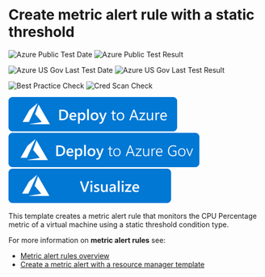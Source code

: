 # Create metric alert rule with a static threshold

![Azure Public Test Date](https://azurequickstartsservice.blob.core.windows.net/badges/101-monitoring-static-metric-alert/PublicLastTestDate.svg)
![Azure Public Test Result](https://azurequickstartsservice.blob.core.windows.net/badges/101-monitoring-static-metric-alert/PublicDeployment.svg)

![Azure US Gov Last Test Date](https://azurequickstartsservice.blob.core.windows.net/badges/101-monitoring-static-metric-alert/FairfaxLastTestDate.svg)
![Azure US Gov Last Test Result](https://azurequickstartsservice.blob.core.windows.net/badges/101-monitoring-static-metric-alert/FairfaxDeployment.svg)
    
![Best Practice Check](https://azurequickstartsservice.blob.core.windows.net/badges/101-monitoring-static-metric-alert/BestPracticeResult.svg)
![Cred Scan Check](https://azurequickstartsservice.blob.core.windows.net/badges/101-monitoring-static-metric-alert/CredScanResult.svg)

[![Deploy To Azure](https://raw.githubusercontent.com/Azure/azure-quickstart-templates/master/1-CONTRIBUTION-GUIDE/images/deploytoazure.svg?sanitize=true)](https://portal.azure.com/#create/Microsoft.Template/uri/https%3A%2F%2Fraw.githubusercontent.com%2FAzure%2Fazure-quickstart-templates%2Fmaster%2F101-monitoring-static-metric-alert%2Fazuredeploy.json)
[![Deploy To Azure US Gov](https://raw.githubusercontent.com/Azure/azure-quickstart-templates/master/1-CONTRIBUTION-GUIDE/images/deploytoazuregov.svg?sanitize=true)](https://portal.azure.us/#create/Microsoft.Template/uri/https%3A%2F%2Fraw.githubusercontent.com%2FAzure%2Fazure-quickstart-templates%2Fmaster%2F101-monitoring-static-metric-alert%2Fazuredeploy.json)
[![Visualize](https://raw.githubusercontent.com/Azure/azure-quickstart-templates/master/1-CONTRIBUTION-GUIDE/images/visualizebutton.svg?sanitize=true)](http://armviz.io/#/?load=https%3A%2F%2Fraw.githubusercontent.com%2FAzure%2Fazure-quickstart-templates%2Fmaster%2F101-monitoring-static-metric-alert%2Fazuredeploy.json
)

This template creates a metric alert rule that monitors the CPU Percentage metric of a virtual machine using a static threshold condition type.

For more information on **metric alert rules** see:

- [Metric alert rules overview](https://docs.microsoft.com/en-us/azure/azure-monitor/platform/alerts-metric-overview)
- [Create a metric alert with a resource manager template](https://docs.microsoft.com/en-us/azure/azure-monitor/platform/alerts-metric-create-templates)